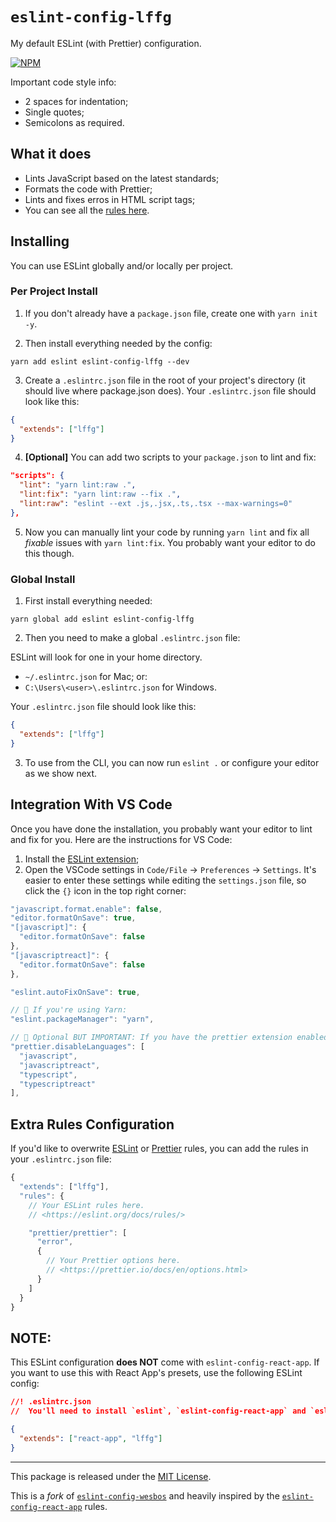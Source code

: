 # `eslint-config-lffg`

My default ESLint (with Prettier) configuration.

[![NPM](https://img.shields.io/npm/v/eslint-config-lffg.svg?logo=npm)](https://npmjs.org/package/eslint-config-lffg)

Important code style info:

- 2 spaces for indentation;
- Single quotes;
- Semicolons as required.

## What it does

- Lints JavaScript based on the latest standards;
- Formats the code with Prettier;
- Lints and fixes erros in HTML script tags;
- You can see all the [rules here](https://github.com/lffg/eslint-config-lffg/blob/master/rules.js).

## Installing

You can use ESLint globally and/or locally per project.

### Per Project Install

1. If you don't already have a `package.json` file, create one with `yarn init -y`.

2. Then install everything needed by the config:

```shell
yarn add eslint eslint-config-lffg --dev
```

3. Create a `.eslintrc.json` file in the root of your project's directory (it should live where package.json does). Your `.eslintrc.json` file should look like this:

```json
{
  "extends": ["lffg"]
}
```

4. **[Optional]** You can add two scripts to your `package.json` to lint and fix:

```json
"scripts": {
  "lint": "yarn lint:raw .",
  "lint:fix": "yarn lint:raw --fix .",
  "lint:raw": "eslint --ext .js,.jsx,.ts,.tsx --max-warnings=0"
},
```

5. Now you can manually lint your code by running `yarn lint` and fix all _fixable_ issues with `yarn lint:fix`. You probably want your editor to do this though.

### Global Install

1. First install everything needed:

```shell
yarn global add eslint eslint-config-lffg
```

2. Then you need to make a global `.eslintrc.json` file:

ESLint will look for one in your home directory.

- `~/.eslintrc.json` for Mac; or:
- `C:\Users\<user>\.eslintrc.json` for Windows.

Your `.eslintrc.json` file should look like this:

```json
{
  "extends": ["lffg"]
}
```

3. To use from the CLI, you can now run `eslint .` or configure your editor as we show next.

## Integration With VS Code

Once you have done the installation, you probably want your editor to lint and fix for you. Here are the instructions for VS Code:

1. Install the [ESLint extension](https://marketplace.visualstudio.com/items?itemName=dbaeumer.vscode-eslint);
2. Open the VSCode settings in `Code/File` → `Preferences` → `Settings`. It's easier to enter these settings while editing the `settings.json` file, so click the `{}` icon in the top right corner:

```js
"javascript.format.enable": false,
"editor.formatOnSave": true,
"[javascript]": {
  "editor.formatOnSave": false
},
"[javascriptreact]": {
  "editor.formatOnSave": false
},

"eslint.autoFixOnSave": true,

// 🛑 If you're using Yarn:
"eslint.packageManager": "yarn",

// 🛑 Optional BUT IMPORTANT: If you have the prettier extension enabled for other languages like CSS and HTML, turn it off for JS since we are doing it through ESLint already.
"prettier.disableLanguages": [
  "javascript",
  "javascriptreact",
  "typescript",
  "typescriptreact"
],
```

## Extra Rules Configuration

If you'd like to overwrite [ESLint](https://eslint.org/docs/rules/) or [Prettier](https://prettier.io/docs/en/options.html) rules, you can add the rules in your `.eslintrc.json` file:

```js
{
  "extends": ["lffg"],
  "rules": {
    // Your ESLint rules here.
    // <https://eslint.org/docs/rules/>

    "prettier/prettier": [
      "error",
      {
        // Your Prettier options here.
        // <https://prettier.io/docs/en/options.html>
      }
    ]
  }
}
```

## NOTE:

This ESLint configuration **does NOT** come with `eslint-config-react-app`. If you want to use this with React App's presets, use the following ESLint config:

```json
//! .eslintrc.json
//  You'll need to install `eslint`, `eslint-config-react-app` and `eslint-config-lffg`.

{
  "extends": ["react-app", "lffg"]
}
```

---

This package is released under the [MIT License](https://github.com/lffg/eslint-config-lffg/blob/master/LICENSE).

This is a _fork_ of [`eslint-config-wesbos`](https://github.com/wesbos/eslint-config-wesbos) and heavily inspired by the [`eslint-config-react-app`](https://www.npmjs.com/package/eslint-config-react-app) rules.
